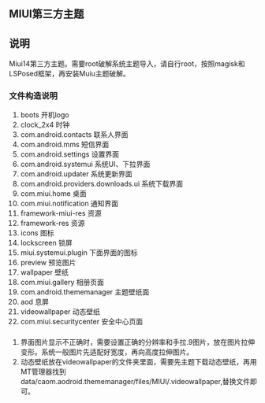 ## MIUI第三方主题

## 说明
Miui14第三方主题。需要root破解系统主题导入，请自行root，按照magisk和LSPosed框架，再安装Muiu主题破解。


### 文件构造说明
1. boots 开机logo
2. clock_2x4 时钟
3. com.android.contacts   联系人界面 
4. com.android.mms        短信界面
5. com.android.settings   设置界面
6. com.android.systemui   系统UI、下拉界面
7. com.android.updater    系统更新界面
8. com.android.providers.downloads.ui 系统下载界面
9. com.miui.home          桌面
10. com.miui.notification  通知界面
11. framework-miui-res    资源
12. framework-res         资源
13. icons                 图标
14. lockscreen            锁屏
15. miui.systemui.plugin  下面界面的图标
16. preview               预览图片
17. wallpaper             壁纸
18. com.miui.gallery      相册页面
19. com.android.thememanager 主题壁纸面
20. aod                     息屏
21. videowallpaper         动态壁纸
22. com.miui.securitycenter 安全中心页面


###
1. 界面图片显示不正确时，需要设置正确的分辨率和手拉.9图片，放在图片拉伸变形。系统一般图片先适配好宽度，再向高度拉伸图片。
2. 动态壁纸放在videowallpaper的文件夹里面，需要先主题下载动态壁纸，再用MT管理器找到data/caom.aodroid.thememanager/files/MIUI/.videowallpaper,替换文件即可。

